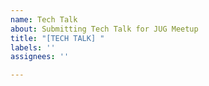 ```yaml
---
name: Tech Talk
about: Submitting Tech Talk for JUG Meetup
title: "[TECH TALK] "
labels: ''
assignees: ''

---
```



